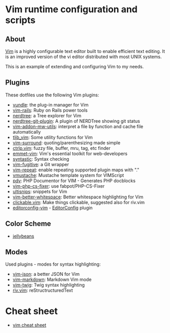 # Vim runtime configuration and scripts

## About

[Vim](http://www.vim.org/) is a highly configurable text editor built to enable
efficient text editing. It is an improved version of the vi editor distributed
with most UNIX systems.

This is an example of extending and configuring Vim to my needs.

## Plugins

These dotfiles use the following Vim plugins:

* [vundle](https://github.com/gmarik/vundle): the plug-in manager for Vim
* [vim-rails](https://github.com/tpope/vim-rails): Ruby on Rails power tools
* [nerdtree](https://github.com/scrooloose/nerdtree): a Tree explorer for Vim
* [nerdtree-git-plugin](https://github.com/Xuyuanp/nerdtree-git-plugin): A plugin of NERDTree showing git status
* [vim-addon-mw-utils](https://github.com/MarcWeber/vim-addon-mw-utils): interpret a file by function and cache file automatically
* [tlib_vim](https://github.com/tomtom/tlib_vim): Some utility functions for Vim
* [vim-surround](https://github.com/tpope/vim-surround): quoting/parenthesizing made simple
* [ctrlp.vim](https://github.com/kien/ctrlp.vim): fuzzy file, buffer, mru, tag, etc finder
* [emmet-vim](https://github.com/mattn/emmet-vim): Vim's essential toolkit for web-developers
* [syntastic](https://github.com/scrooloose/syntastic): Syntax checking
* [vim-fugitive](https://github.com/tpope/vim-fugitive): a Git wrapper
* [vim-repeat](https://github.com/tpope/vim-repeat): enable repeating supported plugin maps with "."
* [vmustache](https://github.com/tobyS/vmustache): Mustache template system for VIMScript
* [pdv](https://github.com/tobyS/pdv): PHP Documentor for VIM - Generates PHP docblocks
* [vim-php-cs-fixer](https://github.com/stephpy/vim-php-cs-fixer): use fabpot/PHP-CS-Fixer
* [ultisnips](https://github.com/SirVer/ultisnips): snippets for Vim
* [vim-better-whitespace](https://github.com/ntpeters/vim-better-whitespace): Better whitespace highlighting for Vim
* [clickable.vim](https://github.com/Rykka/clickable.vim): Make things clickable, suggested also for riv.vim
* [editorconfig-vim](https://github.com/editorconfig/editorconfig-vim) - [EditorConfig](http://editorconfig.org/) plugin

## Color Scheme

* [jellybeans](https://github.com/nanotech/jellybeans.vim)

## Modes

Used plugins - modes for syntax highlighting:

* [vim-json](https://github.com/elzr/vim-json): a better JSON for Vim
* [vim-markdown](https://github.com/tpope/vim-markdown): Markdown Vim mode
* [vim-twig](https://github.com/evidens/vim-twig): Twig syntax highlighting
* [riv.vim](https://github.com/Rykka/riv.vim): reStructructuredText

# Cheat sheet

* [vim cheat sheet](vim/cheatSheet.md)
